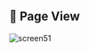 ## 📄 Page View

![screen51](https://github.com/user-attachments/assets/732b544a-4641-4716-9710-2c65b7ea605f)
